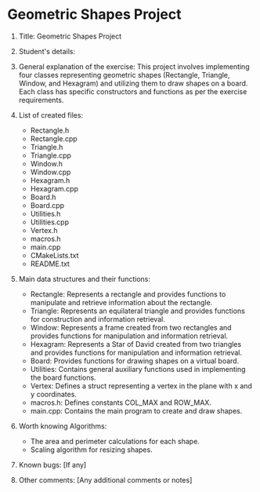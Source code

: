 # Geometric Shapes Project
1. Title: Geometric Shapes Project

2. Student's details:
   <!-- Full Name: [Your Full Name] -->
   <!-- ID: [Your Student ID] -->

3. General explanation of the exercise:
   This project involves implementing four classes representing geometric shapes (Rectangle, Triangle, Window, and Hexagram) and utilizing them to draw shapes on a board. Each class has specific constructors and functions as per the exercise requirements.

4. List of created files:
   - Rectangle.h
   - Rectangle.cpp
   - Triangle.h
   - Triangle.cpp
   - Window.h
   - Window.cpp
   - Hexagram.h
   - Hexagram.cpp
   - Board.h
   - Board.cpp
   - Utilities.h
   - Utilities.cpp
   - Vertex.h
   - macros.h
   - main.cpp
   - CMakeLists.txt
   - README.txt

5. Main data structures and their functions:
   - Rectangle: Represents a rectangle and provides functions to manipulate and retrieve information about the rectangle.
   - Triangle: Represents an equilateral triangle and provides functions for construction and information retrieval.
   - Window: Represents a frame created from two rectangles and provides functions for manipulation and information retrieval.
   - Hexagram: Represents a Star of David created from two triangles and provides functions for manipulation and information retrieval.
   - Board: Provides functions for drawing shapes on a virtual board.
   - Utilities: Contains general auxiliary functions used in implementing the board functions.
   - Vertex: Defines a struct representing a vertex in the plane with x and y coordinates.
   - macros.h: Defines constants COL_MAX and ROW_MAX.
   - main.cpp: Contains the main program to create and draw shapes.

6. Worth knowing Algorithms: 
   - The area and perimeter calculations for each shape.
   - Scaling algorithm for resizing shapes.

7. Known bugs: [If any]

8. Other comments: [Any additional comments or notes]

